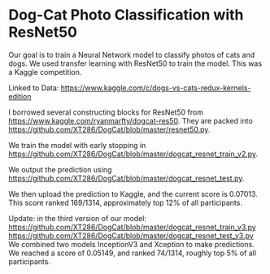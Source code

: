 # Dog-Cat Photo Classification with ResNet50

Our goal is to train a Neural Network model to classify photos of cats and dogs. We used transfer learning with ResNet50 to train the model. This was a Kaggle competition.

Linked to Data: https://www.kaggle.com/c/dogs-vs-cats-redux-kernels-edition

I borrowed several constructing blocks for ResNet50 from https://www.kaggle.com/ryanmarfty/dogcat-res50. They are packed into https://github.com/XT286/DogCat/blob/master/resnet50.py.

We train the model with early stopping in https://github.com/XT286/DogCat/blob/master/dogcat_resnet_train_v2.py. 

We output the prediction using https://github.com/XT286/DogCat/blob/master/dogcat_resnet_test.py.

We then upload the prediction to Kaggle, and the current score is 0.07013. This score ranked 169/1314, approximately top 12% of all participants.

Update: in the third version of our model:
https://github.com/XT286/DogCat/blob/master/dogcat_resnet_train_v3.py
https://github.com/XT286/DogCat/blob/master/dogcat_resnet_test_v3.py
We combined two models InceptionV3 and Xception to make predictions. We reached a score of 0.05149, and ranked 74/1314, roughly top 5% of all participants.
